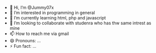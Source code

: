 - 👋 Hi, I’m @Jummy07x
- 👀 I’m interested in programming in general
- 🌱 I’m currently learning html, php and javascript
- 💞️ I’m looking to collaborate with studenra who has thw same intrest as mine
- 📫 How to reach me via gmail
- 😄 Pronouns: ...
- ⚡ Fun fact: ...

<!---
Jummy07x/Jummy07x is a ✨ special ✨ repository because its `README.md` (this file) appears on your GitHub profile.
You can click the Preview link to take a look at your changes.
--->
